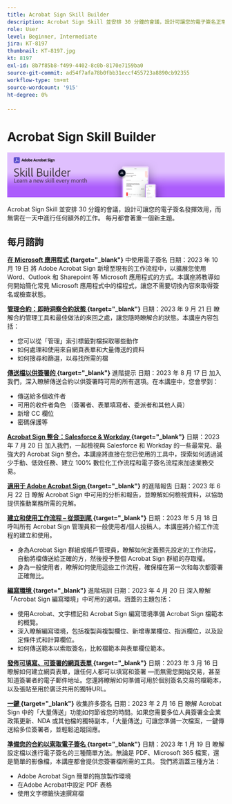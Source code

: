 ```yaml
---
title: Acrobat Sign Skill Builder
description: Acrobat Sign Skill 並安排 30 分鐘的會議，設計可讓您的電子簽名正常運作，而無需為日常新增任何額外工作
role: User
level: Beginner, Intermediate
jira: KT-8197
thumbnail: KT-8197.jpg
kt: 8197
exl-id: 8b7f85b8-f499-4402-8c0b-8170e7159ba0
source-git-commit: ad54f7afa78b0fbb31eccf455723a8890cb92355
workflow-type: tm+mt
source-wordcount: '915'
ht-degree: 0%

---
```


# Acrobat Sign Skill Builder

![Skill Builder 橫幅](../assets/SB_Hero.png)

Acrobat Sign Skill 並安排 30 分鐘的會議，設計可讓您的電子簽名發揮效用，而無需在一天中進行任何額外的工作。 每月都會著重一個新主題。

## 每月諮詢

**[在 Microsoft 應用程式 ](https://teamwork.adobe.com/adobe-sign-skill-builder/attendease/networking/experience/7c88319e-04b7-4560-aad3-ba288d5cfc76/3bd16192-c4c9-4d66-9b1c-575ddcc3c6bb){target="_blank"}** 中使用電子簽名
日期：2023 年 10 月 19 日
將 Adobe Acrobat Sign 新增至現有的工作流程中，以擴展您使用 Word、Outlook 和 Sharepoint 等 Microsoft 應用程式的方式。本講座將教導如何開始簡化常見 Microsoft 應用程式中的檔程式，讓您不需要切換內容來取得簽名或檢查狀態。

**[管理合約：即時洞察合約狀態 ](https://teamwork.adobe.com/adobe-sign-skill-builder/attendease/networking/experience/d326c8ab-3173-4c95-9e5a-0afeff4ce006/4bae4b11-516b-4e50-8f10-d116538fd710){target="_blank"}**
日期：2023 年 9 月 21 日
瞭解合約管理工具和最佳做法的來回之處，讓您隨時瞭解合約狀態。本講座內容包括：

* 您可以從「管理」索引標籤對檔採取哪些動作
* 如何處理和使用來自網頁表單和大量傳送的資料
* 如何搜尋和篩選，以尋找所需的檔

**[傳送檔以供簽署的 ](https://teamwork.adobe.com/adobe-sign-skill-builder/attendease/networking/experience/4c4e8632-ba24-445f-a567-a9e76429bdf5/0a2f68ed-9a21-4911-9e38-15943c0e3f9a){target="_blank"}** 進階提示
日期：2023 年 8 月 17 日
加入我們，深入瞭解傳送合約以供簽署時可用的所有選項。在本講座中，您會學到：

* 傳送給多個收件者
* 可用的收件者角色 （簽署者、表單填寫者、委派者和其他人員）
* 新增 CC 欄位
* 密碼保護等

**[Acrobat Sign 整合：Salesforce &amp; Workday ](https://teamwork.adobe.com/adobe-sign-skill-builder/attendease/networking/experience/8409ba8b-e4ee-4e99-80cc-33902027b80e/307d147e-4b85-4330-81af-5929f0dc5ae4){target="_blank"}**
日期：2023 年 7 月 20 日
加入我們，一起檢視與 Salesforce 和 Workday 的一些最常見、最強大的 Acrobat Sign 整合。本講座將直接在您已使用的工具中，探索如何透過減少手動、低效任務、建立 100% 數位化工作流程和電子簽名流程來加速業務交易。

**[適用于 Adobe Acrobat Sign ](https://adobe-sign-skill-builder.joinus.adobeevents.com/attendease/networking/experience/fa28b18d-ab38-47d4-8ae8-3e0161550bd3/60081eb2-f8a3-45b6-9d75-4f3a53b4c53a){target="_blank"}** 的進階報告
日期：2023 年 6 月 22 日
瞭解 Acrobat Sign 中可用的分析和報告，並瞭解如何檢視資料，以協助提供推動業務所需的見解。

**[建立和使用工作流程 – 從頭到尾 ](https://teamwork.adobe.com/adobe-sign-skill-builder/attendease/networking/experience/0fc7ccc5-eb36-47f0-a0d3-1fa3648c8fcf/42a9bbad-0a54-4c8c-8002-597d549600fe){target="_blank"}**
日期：2023 年 5 月 18 日
呼叫所有 Acrobat Sign 管理員和一般使用者/個人投稿人。本講座將介紹工作流程的建立和使用。

* 身為Acrobat Sign 群組或帳戶管理員，瞭解如何定義預先設定的工作流程，自動將檔傳送給正確的方，然後授予整個 Acrobat Sign 群組的存取權。
* 身為一般使用者，瞭解如何使用這些工作流程，確保檔在第一次和每次都簽署正確無比。

**[編寫環境 ](https://adobe-sign-skill-builder.joinus.adobeevents.com/attendease/networking/experience/30c06b3c-60f7-4293-9cd2-2544104d9140/85ffced9-7613-4382-b3a3-43ba227af5ba){target="_blank"}** 進階培訓
日期：2023 年 4 月 20 日
深入瞭解「Acrobat Sign 編寫環境」中可用的選項。涵蓋的主題包括：

* 使用Acrobat、文字標記和 Acrobat Sign 編寫環境準備 Acrobat Sign 檔範本的概覽。
* 深入瞭解編寫環境，包括複製與複製欄位、新增專業欄位、指派欄位，以及設定條件式和計算欄位。
* 如何傳送範本以索取簽名，比較檔範本與表單欄位範本。

**[發佈可填寫、可簽署的網頁表單 ](https://adobe-sign-skill-builder.joinus.adobeevents.com/attendease/networking/experience/265580bf-245a-4751-9b51-c6877192d13a/9ae41cae-a53e-4b71-a748-2df0ee2e14c8){target="_blank"}**
日期：2023 年 3 月 16 日
瞭解如何建立網頁表單，讓任何人都可以填寫和簽署 —而無需您開始交易，甚至知道簽署者的電子郵件地址。您還將瞭解如何準備可用於個別簽名交易的檔範本，以及張貼至用於廣泛共用的獨特URL。

**[一鍵 ](https://adobe-sign-skill-builder.joinus.adobeevents.com/attendease/networking/experience/552e5165-8762-4c73-9d41-8215d48a62cc/9d88acde-96fa-4d83-89e3-1296b94f4d90){target="_blank"}** 收集許多簽名
日期：2023 年 2 月 16 日
瞭解 Acrobat Sign 中的「大量傳送」功能如何節省您的時間。如果您需要多位人員簽署全企業政策更新、NDA 或其他檔的獨特副本，「大量傳送」可讓您準備一次檔案，一鍵傳送給多位簽署者，並輕鬆追蹤回應。

**[準備您的合約以索取電子簽名 ](https://adobe-sign-skill-builder.joinus.adobeevents.com/attendease/networking/experience/c08f6e7e-2ced-48b8-8245-548302fe2df3/15f504a9-3420-4372-83c8-168115f15cbb){target="_blank"}**
日期：2023 年 1 月 19 日
瞭解設定檔以進行電子簽名的三種簡單方法。無論是 PDF、Microsoft 365 檔案，還是簡單的影像檔，本講座都會提供您簽署檔所需的工具。 我們將涵蓋三種方法：

* Adobe Acrobat Sign 簡單的拖放製作環境
* 在Adobe Acrobat中設定 PDF 表格
* 使用文字標籤快速撰寫檔